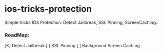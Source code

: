 # ios-tricks-protection
Simple tricks IOS Protection: Detect Jailbreak, SSL Pinning, ScreenCaching..


### RoadMap: 
[X] Detect Jailbreak
[ ] SSL Pinning 
[ ] Background Screen Caching
